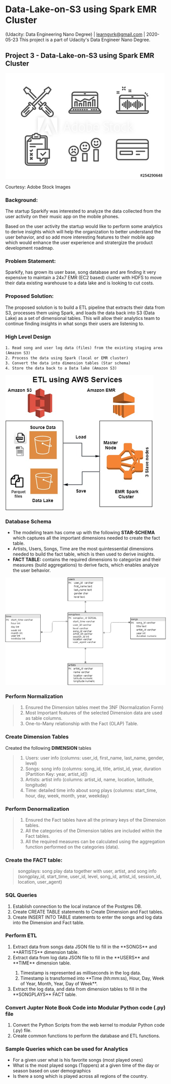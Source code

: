 # Data-Lake-on-S3 using Spark EMR Cluster
(Udacity: Data Engineering Nano Degree) | learngvrk@gmail.com | 2020-05-23 This project is a part of Udacity's Data Engineer Nano Degree.

## Project 3 - Data-Lake-on-S3 using Spark EMR Cluster

![MUSIC DATA ANALYTICS](Music_App_Analytics.jpg)

Courtesy: Adobe Stock Images

### Background:
The startup Sparkify was interested to analyze the data collected from the user activity on their music app on the mobile phones.

Based on the user activity the startup would like to perform some analytics to derive insights which will help the organization to better understand the user behavior, and so add more interesting features to their mobile app which would enhance the user experience and stratergize the product development roadmap.

### Problem Statement:
Sparkify, has grown its user base, song database and are finding it very expensive to maintain a 24x7 EMR (EC2 based) cluster with HDFS to move their data existing warehouse to a data lake and is looking to cut costs.

### Proposed Solution:
The proposed solution is to build a ETL pipeline that extracts their data from S3, processes them using Spark, and loads the data back into S3 (Data Lake) as a set of dimensional tables. This will allow their analytics team to continue finding insights in what songs their users are listening to.

### High Level Design
	1. Read song and user log data (files) from the existing staging area (Amazon S3)
	2. Process the data using Spark (local or EMR cluster)
	3. Convert the data into dimension tables (Star schema)
	4. Store the data back to a Data lake (Amazon S3)
  
![ETL using AWS Services](Architecture.jpg)

### Database Schema

- The modeling team has come up with the following **STAR-SCHEMA** which captures all the important dimensions needed to create the fact table.
- Artists, Users, Songs, Time are the most quintessential dimensions needed to build the fact table, which is then used to derive insights.
- **FACT TABLE:** contains the required dimensions to categorize and their measures (build aggregations) to derive facts, which enables analyze the user behavior.

![STAR SCHEMA](Sparkifydb.png)

### Perform Normalization
> 1. Ensured the Dimension tables meet the 3NF (Normalization Form)
> 2. Most Important features of the selected Dimension data are used as table columns.
> 3. One-to-Many relationship with the Fact (OLAP) Table.

### Create Dimension Tables
Created the following **DIMENSION** tables
> 1. Users: user info (columns: user_id, first_name, last_name, gender, level)
> 2. Songs: song info (columns: song_id, title, artist_id, year, duration [Partition Key: year, artist_id])
> 3. Artists: artist info (columns: artist_id, name, location, latitude, longitude)
> 4. Time: detailed time info about song plays (columns: start_time, hour, day, week, month, year, weekday)

### Perform Denormalization
> 1. Ensured the Fact tables have all the primary keys of the Dimension tables.
> 2. All the categories of the Dimension tables are included within the Fact tables.
> 3. All the required measures can be calculated using the aggregation function performed on the categories (data).

### Create the FACT table: 
> songplays: song play data together with user, artist, and song info (songplay_id, start_time, user_id, level, song_id, artist_id, session_id, location, user_agent)

### SQL Queries
<ol>
  <li> Establish connection to the local instance of the Postgres DB.</li>
  <li> Create CREATE TABLE statements to Create Dimension and Fact tables.</li>
  <li> Create INSERT INTO TABLE statements to enter the songs and log data into the Dimension and Fact table.</li>
</ol>

### Perform ETL
<ol>
<li> Extract data from songs data JSON file to fill in the **SONGS** and **ARTISTS** dimension table.</li>
<li> Extract data from log data JSON file to fill in the **USERS** and **TIME** dimension table.</li>
<ol>
  <li> Timestamp is represented as milliseconds in the log data.</li>
  <li> Timestamp is transformed into **Time (hh:mm:ss), Hour, Day, Week of Year, Month, Year, Day of Week**.</li>
</ol>
<li> Extract the log data, and data from dimension tables to fill in the **SONGPLAYS** FACT table.</li>
</ol>

### Convert Jupter Note Book Code into Modular Python code (.py) file
1. Convert the Python Scripts from the web kernel to modular Python code (.py) file.
2. Create common functions to perform the database and ETL functions.


### Sample Queries which can be used for Analytics
- For a given user what is his favorite songs (most played ones)
- What is the most played songs (Toppers) at a given time of the day or season based on user demographics
- Is there a song which is played across all regions of the country.
